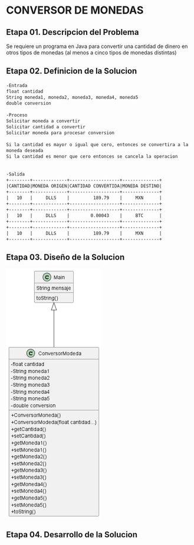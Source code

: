# CONVERSOR DE MONEDAS
## Etapa 01. Descripcion del Problema 
Se requiere un programa en Java para convertir una cantidad de dinero en otros tipos de monedas (al menos a cinco tipos de monedas distintas)

## Etapa 02. Definicion de la Solucion
 ~~~
-Entrada
 float cantidad
 String moneda1, moneda2, moneda3, moneda4, moneda5
 double conversion
 
-Proceso
 Solicitar moneda a convertir
 Solicitar cantidad a convertir
 Solicitar moneda para procesar conversion
 
 Si la cantidad es mayor o igual que cero, entonces se convertira a la moneda deseada 
 Si la cantidad es menor que cero entonces se cancela la operacion
 
 
-Salida
+--------+-------------+-------------------+--------------+
|CANTIDAD|MONEDA ORIGEN|CANTIDAD CONVERTIDA|MONEDA DESTINO|
+--------+-------------+-------------------+--------------+
|   10   |     DLLS    |         189.79    |     MXN      |
+--------+-------------+-------------------+--------------+
+--------+-------------+-------------------+--------------+
|   10   |     DLLS    |        0.00043    |     BTC      |
+--------+-------------+-------------------+--------------+
+--------+-------------+-------------------+--------------+
|   10   |     DLLS    |         189.79    |     MXN      |
+--------+-------------+-------------------+--------------+
~~~
 ## Etapa 03. Diseño de la Solucion 
 
 ![](https://github.com/rigo1012/Ejercicio1/blob/main/Diagrama%20de%20clases.png)
 
 ## Etapa 04. Desarrollo de la Solucion
